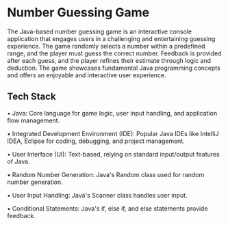 
# Number Guessing Game

The Java-based number guessing game is an interactive console application that engages users in a challenging and entertaining guessing experience. The game randomly selects a number within a predefined range, and the player must guess the correct number. Feedback is provided after each guess, and the player refines their estimate through logic and deduction. The game showcases fundamental Java programming concepts and offers an enjoyable and interactive user experience.


## Tech Stack

• Java: Core language for game logic, user input handling, and application flow management.

• Integrated Development Environment (IDE): Popular Java IDEs like IntelliJ IDEA, Eclipse for coding, debugging, and project management.

• User Interface (UI): Text-based, relying on standard input/output features of Java.

• Random Number Generation: Java's Random class used for random number generation.

• User Input Handling: Java's Scanner class handles user input.

• Conditional Statements: Java's if, else if, and else statements provide feedback.
